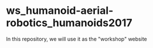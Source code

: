 # ws_humanoid-aerial-robotics_humanoids2017
In this repository, we will use it as the "workshop" website
